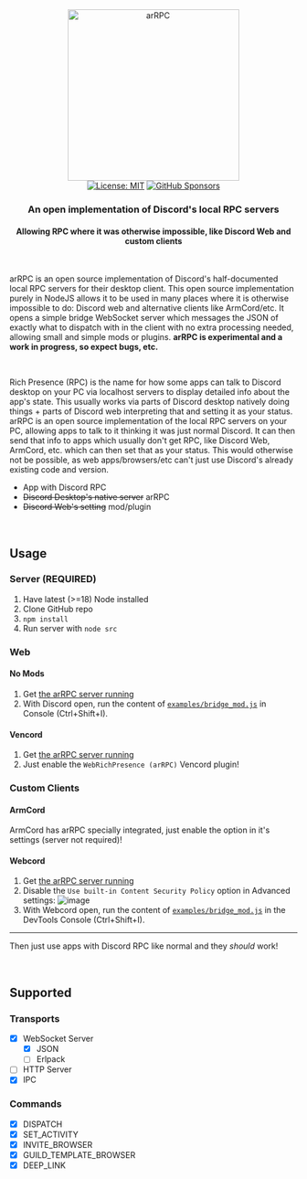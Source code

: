  <div align="center">
  <picture>
    <source media="(prefers-color-scheme: dark)" srcset="https://user-images.githubusercontent.com/19228318/202900211-95e8474b-edbb-4048-ba0b-a581a6d57fc4.png" width=300>
    <img alt="arRPC" src="https://user-images.githubusercontent.com/19228318/203024061-064fc015-9096-40c3-9786-ad23d90414a6.png" width=300>
  </picture> <br>
  <a href="https://choosealicense.com/licenses/mit/l"><img alt="License: MIT" src="https://img.shields.io/badge/License-MIT-blue.svg"></a>
  <a href="https://github.com/sponsors/CanadaHonk"><img alt="GitHub Sponsors" src="https://img.shields.io/github/sponsors/CanadaHonk?label=Sponsors&logo=github"></a>
  <h3>An open implementation of Discord's local RPC servers</h3>
  <h4>Allowing RPC where it was otherwise impossible, like Discord Web and custom clients</h4>
</div>

<br>

arRPC is an open source implementation of Discord's half-documented local RPC servers for their desktop client. This open source implementation purely in NodeJS allows it to be used in many places where it is otherwise impossible to do: Discord web and alternative clients like ArmCord/etc. It opens a simple bridge WebSocket server which messages the JSON of exactly what to dispatch with in the client with no extra processing needed, allowing small and simple mods or plugins. **arRPC is experimental and a work in progress, so expect bugs, etc.**

<br>

Rich Presence (RPC) is the name for how some apps can talk to Discord desktop on your PC via localhost servers to display detailed info about the app's state. This usually works via parts of Discord desktop natively doing things + parts of Discord web interpreting that and setting it as your status. arRPC is an open source implementation of the local RPC servers on your PC, allowing apps to talk to it thinking it was just normal Discord. It can then send that info to apps which usually don't get RPC, like Discord Web, ArmCord, etc. which can then set that as your status. This would otherwise not be possible, as web apps/browsers/etc can't just use Discord's already existing code and version.

-   App with Discord RPC
-   ~~Discord Desktop's native server~~ arRPC
-   ~~Discord Web's setting~~ mod/plugin

<br>

## Usage

### Server (**REQUIRED**)

1. Have latest (>=18) Node installed
2. Clone GitHub repo
3. `npm install`
4. Run server with `node src`

### Web

#### No Mods

1. Get [the arRPC server running](#server-required)
2. With Discord open, run the content of [`examples/bridge_mod.js`](examples/bridge_mod.js) in Console (Ctrl+Shift+I).

#### Vencord

1. Get [the arRPC server running](#server-required)
2. Just enable the `WebRichPresence (arRPC)` Vencord plugin!

### Custom Clients

#### ArmCord

ArmCord has arRPC specially integrated, just enable the option in it's settings (server not required)!

#### Webcord

1. Get [the arRPC server running](#server-required)
2. Disable the `Use built-in Content Security Policy` option in Advanced settings: ![image](https://user-images.githubusercontent.com/19228318/202926723-93b772fc-f37d-47d4-81fd-b11c5d4051e8.png)
3. With Webcord open, run the content of [`examples/bridge_mod.js`](examples/bridge_mod.js) in the DevTools Console (Ctrl+Shift+I).

---

Then just use apps with Discord RPC like normal and they _should_ work!

<br>

## Supported

### Transports

-   [x] WebSocket Server
    -   [x] JSON
    -   [ ] Erlpack
-   [ ] HTTP Server
-   [x] IPC

### Commands

-   [x] DISPATCH
-   [x] SET_ACTIVITY
-   [x] INVITE_BROWSER
-   [x] GUILD_TEMPLATE_BROWSER
-   [x] DEEP_LINK
